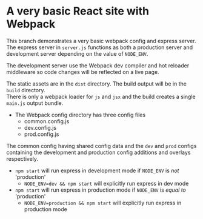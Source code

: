 # A very basic React site with Webpack

This branch demonstrates a very basic webpack config and express server.
The express server in `server.js` functions as both a production server and development
server depending on the value of `NODE_ENV`.

The development server use the Webpack dev compiler and hot reloader middleware so code changes
will be reflected on a live page.

The static assets are in the `dist` directory. The build output will be in the `build` directory.  
There is only a webpack loader for `js` and `jsx` and the build creates a single `main.js` output
bundle.


* The Webpack config directory has three config files
    * common.config.js
    * dev.config.js
    * prod.config.js

The common config having shared config data and the `dev` and `prod` configs containing the
development and production config additions and overlays respectively.

* `npm start` will run express in development mode if `NODE_ENV` is _not_ 'production'
    * `NODE_ENV=dev && npm start` will explicitly run express in dev mode
* `npm start` will run express in production mode if `NODE_ENV` is _equal to_ 'production'
    * `NODE_ENV=production && npm start` will explicitly run express in production mode
